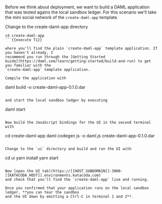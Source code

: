 Before we think about deployment, we want to build a DAML application that was tested agains the
local sandbox ledger. For this scenario we'll take the mini social network of the `create-daml-app`
template.

Change to the create-daml-app directory

```
cd create-daml-app
```{{execute T1}}

where you'll find the plain `create-daml-app` template application. If you haven't already, I
recommend you run through the [Getting Started
Guide](https://daml.com/learn/getting-started/build-and-run) to get you familiar with the
`create-daml-app` template application.

Compile the application with

```
daml build -o create-daml-app-0.1.0.dar
```{{execute T1}}

and start the local sandbox ledger by executing

```
daml start
```{{execute T1}}

Now build the JavaScript bindings for the UI in the second terminal with

```
cd create-daml-app
daml codegen js -o daml.js create-daml-app-0.1.0.dar
```{{execute T2}}

Change to the `ui` directory and build and run the UI with

```
cd ui
yarn install
yarn start
```{{execute T2}}

Now [open the UI tab](https://[[HOST_SUBDOMAIN]]-3000-[[KATACODA_HOST]].environments.katacoda.com)
and check that you'll find the `create-daml-app` live and running.

Once you confirmed that your application runs on the local sandbox ledger, **you can tear the sandbox
and the UI down by emitting a Ctrl-C in terminal 1 and 2**.
